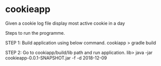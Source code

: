 # cookieapp
Given a cookie log file display most active cookie in a day

Steps to run the programme. 

STEP 1: Build application using below command.
cookiapp > gradle build

STEP 2: Go to cookiapp/build/lib path and run application.
lib>  java -jar  cookieapp-0.0.1-SNAPSHOT.jar -f <file path> -d 2018-12-09
